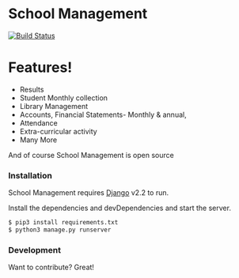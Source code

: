 # School Management
[![Build Status](https://travis-ci.org/joemccann/dillinger.svg?branch=master)](https://travis-ci.org/joemccann/dillinger)


# Features!

  - Results
  - Student Monthly collection
  - Library Management
  - Accounts, Financial Statements- Monthly & annual, 
  - Attendance
  - Extra-curricular activity
  - Many More




And of course School Management is open source


### Installation

School Management requires [Django](https://www.djangoproject.com/download/) v2.2 to run.

Install the dependencies and devDependencies and start the server.

```sh
$ pip3 install requirements.txt
$ python3 manage.py runserver
```




### Development

Want to contribute? Great!






